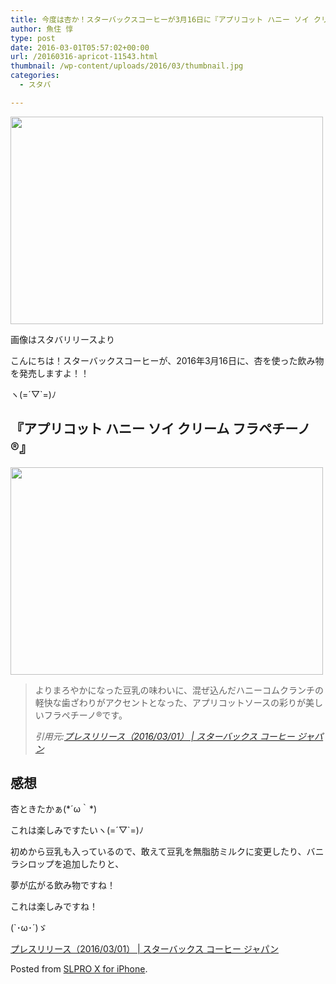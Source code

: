 ```yaml
---
title: 今度は杏か！スターバックスコーヒーが3月16日に『アプリコット ハニー ソイ クリーム フラペチーノ®』を発売！
author: 魚住 惇
type: post
date: 2016-03-01T05:57:02+00:00
url: /20160316-apricot-11543.html
thumbnail: /wp-content/uploads/2016/03/thumbnail.jpg
categories:
  - スタバ

---
```

<img decoding="async" loading="lazy" alt="" src="/wp-content/uploads/2016/03/slproImg_201603011444060.png" width="500" height="332" class="slproImg" />

画像はスタバリリースより

<!--more-->

  
こんにちは！スターバックスコーヒーが、2016年3月16日に、杏を使った飲み物を発売しますよ！！

ヽ(=´▽\`=)ﾉ

## 『アプリコット ハニー ソイ クリーム フラペチーノ®』

<img decoding="async" loading="lazy" alt="" src="/wp-content/uploads/2016/03/slproImg_201603011445250.png" width="500" height="332" class="slproImg" /> 

> よりまろやかになった豆乳の味わいに、混ぜ込んだハニーコムクランチの軽快な歯ざわりがアクセントとなった、アプリコットソースの彩りが美しいフラペチーノ®です。 
> 
> <cite>引用元:<a href="http://www.starbucks.co.jp/press_release/pr2016-1513.php" target="_blank">プレスリリース（2016/03/01） | スターバックス コーヒー ジャパン</a></cite>

## 感想

杏ときたかぁ(\*´ω｀\*)

これは楽しみですたいヽ(=´▽\`=)ﾉ

初めから豆乳も入っているので、敢えて豆乳を無脂肪ミルクに変更したり、バニラシロップを追加したりと、

夢が広がる飲み物ですね！

これは楽しみですね！

(\`･ω･´)ゞ

<a href="http://www.starbucks.co.jp/press_release/pr2016-1513.php" target="_blank">プレスリリース（2016/03/01） | スターバックス コーヒー ジャパン</a>

Posted from <a href="https://itunes.apple.com/us/app/slpro-x-for-iphone/id974900131?l=ja&#038;ls=1&#038;mt=8&#038;at=11l7gE" target="_blank" rel="nofollow">SLPRO X for iPhone</a>.